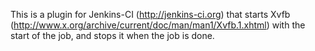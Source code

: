 This is a plugin for Jenkins-CI (http://jenkins-ci.org) that starts Xvfb (http://www.x.org/archive/current/doc/man/man1/Xvfb.1.xhtml) with the start of the job, and stops it when the job is done.

